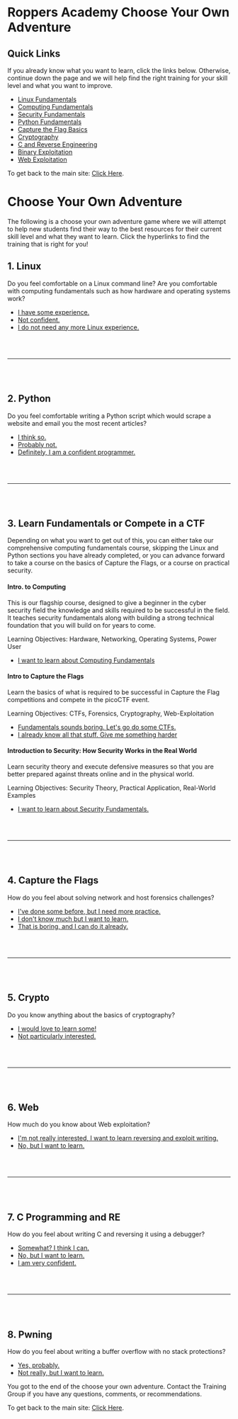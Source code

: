 # Roppers Academy Choose Your Own Adventure 

## Quick Links

If you already know what you want to learn, click the links below. Otherwise, continue down the page and we will help find the right training for your skill level and what you want to improve.

* [Linux Fundamentals](training/linux.md) 
* [Computing Fundamentals](training/fundamentals.md) 
* [Security Fundamentals](training/security.md) 
* [Python Fundamentals](training/python.md) 
* [Capture the Flag Basics](training/ctf.md)
* [Cryptography](training/crypto.md)
* [C and Reverse Engineering](training/hardstuff.md) 
* [Binary Exploitation](training/pwning.md)
* [Web Exploitation](training/web.md)

To get back to the main site: [Click Here](https://www.hoppersroppers.org/training.html).

# Choose Your Own Adventure

The following is a choose your own adventure game where we will attempt to help new students find their way to the best resources for their current skill level and what they want to learn. Click the hyperlinks to find the training that is right for you!

<h2 id="linux">1. Linux</h2> 

Do you feel comfortable on a Linux command line? Are you comfortable with computing fundamentals such as how hardware and operating systems work?

* [I have some experience.](challs/bandit.md) 
* [Not confident.](training/linux.md) 
* [I do not need any more Linux  experience.](#python)
  
 
<br>
<br>
<hr>
<br>
<br>
 
 <h2 id="python">2. Python</h2> 
                                                                      
Do you feel comfortable writing a Python script which would scrape a website and email you the most recent articles? 

* [I think so.](challs/pythontest.md)
* [Probably not.](training/python.md) 
* [Definitely, I am a confident programmer.](#switch)

<br>
<br>
<hr>
<br>
<br>

<h2 id="switch">3. Learn Fundamentals or Compete in a CTF</h2> 

Depending on what you want to get out of this, you can either take our comprehensive computing fundamentals course, skipping the Linux and Python sections you have already completed, or you can advance forward to take a course on the basics of Capture the Flags, or a course on practical security.

#### Intro. to Computing
This is our flagship course, designed to give a beginner in the cyber security field the knowledge and skills required to be successful in the field. It teaches security fundamentals along with building a strong technical foundation that you will build on for years to come.

Learning Objectives: Hardware, Networking, Operating Systems, Power User

* [I want to learn about Computing Fundamentals](training/fundamentals.md)

#### Intro to Capture the Flags

Learn the basics of what is required to be successful in Capture the Flag competitions and compete in the picoCTF event.

Learning Objectives: CTFs, Forensics, Cryptography, Web-Exploitation

* [Fundamentals sounds boring. Let's go do some CTFs.](#ctfs)
* [I already know all that stuff. Give me something harder](#cnre)

#### Introduction to Security: How Security Works in the Real World

Learn security theory and execute defensive measures so that you are better prepared against threats online and in the physical world.

Learning Objectives: Security Theory, Practical Application, Real-World Examples

* [I want to learn about Security Fundamentals.](training/security.md)

<br>
<br>
<hr>
<br>
<br>


<h2 id="ctfs">4. Capture the Flags</h2> 

How do you feel about solving network and host forensics challenges?

* [I've done some before, but I need more practice.](training/forensics.md)
* [I don't know much but I want to learn.](training/forensics.md)
* [That is boring, and I can do it already.](#crypto)


<br>
<br>
<hr>
<br>
<br>

<h2 id="crypto">5. Crypto</h2> 

Do you know anything about the basics of cryptography?

* [I would love to learn some!](training/crypto.md)
* [Not particularly interested.](#web)


<br>
<br>
<hr>
<br>
<br>

<h2 id="web">6. Web</h2> 

How much do you know about Web exploitation?

* [I'm not really interested, I want to learn reversing and exploit writing.](#cnre)
* [No, but I want to learn.](training/web.md)
<br>
<br>
<hr>
<br>
<br>

<h2 id="cnre">7. C Programming and RE</h2> 

How do you feel about writing C and reversing it using a debugger? 

* [Somewhat? I think I can.](training/hardstuff.md)
* [No, but I want to learn.](training/hardstuff.md)
* [I am very confident.](#pwn)

<br>
<br>
<hr>
<br>
<br>

<h2 id="pwn">8. Pwning</h2> 
How do you feel about writing a buffer overflow with no stack protections?

* [Yes, probably.](training/pwning.md)  
* [Not really, but I want to learn.](training/pwning.md) 


You got to the end of the choose your own adventure. Contact the Training Group if you have any questions, comments, or recommendations. 

To get back to the main site: [Click Here](https://www.hoppersroppers.org/training.html).

<br>


